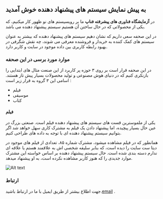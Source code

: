 ## به پیش نمایش سیستم های پیشنهاد دهنده خوش آمدید

در **آزمایشگاه فناوری های پیشرفته فناپ** ما بر رویسیستم های نو ظهور کار میکنیم، که یکی از محصولاتی که در حال ساختن آن هستیم سیستم پیشنهاد دهنده می باشد. 

در این صحفه سعی داریم که نشان دهیم سیستم های پیشنهاد دهنده که بیشتر به عنوان سیستم های کمک کننده به خریدار و فروشنده معرفی می شوند، چه نقش شگرفی در بهبود رابطه کاربری بین داده موجود در سایت و کاربر دارد. 

### موارد مورد برسی در این صحفه

در این صحفه قرار است بر روی ۳ حوزه پر کاربرد از این صنعت مثال های ابتدایی را بازنکری کنیم که در دنیای هوش مصنوعی و تولید محصولات بسیار پیش تاز هستند. اسامی این ۳ گروه به قرار زیر است : 

- فیلم
- موسیقی
- کتاب

#### فیلم

یکی از ملموسترین قست های سیستم های پیشنهاد دهنده فیلم است. صنعتی بزرگ در عین حال بسیار پیچیده، اما پیشنهاد دادن یک فیلم به مشترک کاری سهل خواهد شد اگر بتوانیم سیستم پیشنهاد دهنده ای با توجه به داده های طراحی کنیم.  

همانطور که در فیلم مشاهده میشود، مشترک شماره ۸۵، تعدادی از فیلم های موجود در دیتا ست سایت را دیده است، که بنابر سلیقه شخصی اش به علاقمند هستم یا علاقه ای ندارم دسته بندی شده است. حال سیستم پیشنهاد دهنده بر اساس خواسته این مشترک موارد جدیدی را که هنوز کاربر مشاهده نکرده است، به او پیشنهاد میدهد.


![Alt text](https://github.com/abmadani/Recommendation/blob/master/ezgif.com-video-to-gif.gif) 
### ارتباط 

جهت اطلاع بیشتر از طریق ایمیل با ما در ارتباط باشید.[email](mailto:abolfazl.madani71@gmail.com?subject=[GitHub]%20Recommendation) .
